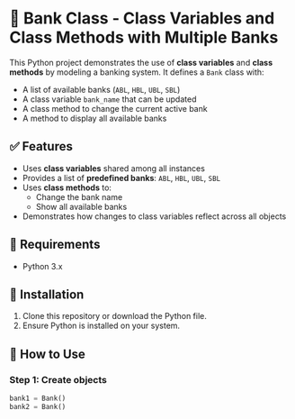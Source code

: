 # 🏦 Bank Class - Class Variables and Class Methods with Multiple Banks

This Python project demonstrates the use of **class variables** and **class methods** by modeling a banking system. It defines a `Bank` class with:

- A list of available banks (`ABL`, `HBL`, `UBL`, `SBL`)
- A class variable `bank_name` that can be updated
- A class method to change the current active bank
- A method to display all available banks

## ✅ Features

- Uses **class variables** shared among all instances
- Provides a list of **predefined banks**: `ABL`, `HBL`, `UBL`, `SBL`
- Uses **class methods** to:
  - Change the bank name
  - Show all available banks
- Demonstrates how changes to class variables reflect across all objects

## 🧰 Requirements

- Python 3.x

## 🚀 Installation

1. Clone this repository or download the Python file.
2. Ensure Python is installed on your system.

## 🧪 How to Use

### Step 1: Create objects

```python
bank1 = Bank()
bank2 = Bank()
